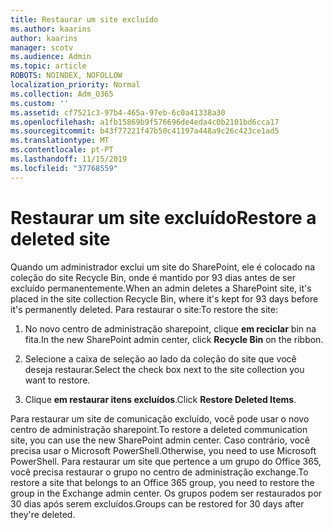 ```yaml
---
title: Restaurar um site excluído
ms.author: kaarins
author: kaarins
manager: scotv
ms.audience: Admin
ms.topic: article
ROBOTS: NOINDEX, NOFOLLOW
localization_priority: Normal
ms.collection: Adm_O365
ms.custom: ''
ms.assetid: cf7521c3-97b4-465a-97eb-6c0a41338a30
ms.openlocfilehash: a1fb15869b9f576696de4eda4c0b2101bd6cca17
ms.sourcegitcommit: b43f77221f47b50c41197a448a9c26c423ce1ad5
ms.translationtype: MT
ms.contentlocale: pt-PT
ms.lasthandoff: 11/15/2019
ms.locfileid: "37768559"
---
```

# <a name="restore-a-deleted-site"></a><span data-ttu-id="d03cc-102">Restaurar um site excluído</span><span class="sxs-lookup"><span data-stu-id="d03cc-102">Restore a deleted site</span></span>

<span data-ttu-id="d03cc-103">Quando um administrador exclui um site do SharePoint, ele é colocado na coleção do site Recycle Bin, onde é mantido por 93 dias antes de ser excluído permanentemente.</span><span class="sxs-lookup"><span data-stu-id="d03cc-103">When an admin deletes a SharePoint site, it's placed in the site collection Recycle Bin, where it's kept for 93 days before it's permanently deleted.</span></span> <span data-ttu-id="d03cc-104">Para restaurar o site:</span><span class="sxs-lookup"><span data-stu-id="d03cc-104">To restore the site:</span></span>
  
1. <span data-ttu-id="d03cc-105">No novo centro de administração sharepoint, clique **em reciclar** bin na fita.</span><span class="sxs-lookup"><span data-stu-id="d03cc-105">In the new SharePoint admin center, click **Recycle Bin** on the ribbon.</span></span> 
    
2. <span data-ttu-id="d03cc-106">Selecione a caixa de seleção ao lado da coleção do site que você deseja restaurar.</span><span class="sxs-lookup"><span data-stu-id="d03cc-106">Select the check box next to the site collection you want to restore.</span></span>
    
3. <span data-ttu-id="d03cc-107">Clique **em restaurar itens excluídos**.</span><span class="sxs-lookup"><span data-stu-id="d03cc-107">Click **Restore Deleted Items**.</span></span>
    
<span data-ttu-id="d03cc-108">Para restaurar um site de comunicação excluído, você pode usar o novo centro de administração sharepoint.</span><span class="sxs-lookup"><span data-stu-id="d03cc-108">To restore a deleted communication site, you can use the new SharePoint admin center.</span></span> <span data-ttu-id="d03cc-109">Caso contrário, você precisa usar o Microsoft PowerShell.</span><span class="sxs-lookup"><span data-stu-id="d03cc-109">Otherwise, you need to use Microsoft PowerShell.</span></span> <span data-ttu-id="d03cc-110">Para restaurar um site que pertence a um grupo do Office 365, você precisa restaurar o grupo no centro de administração exchange.</span><span class="sxs-lookup"><span data-stu-id="d03cc-110">To restore a site that belongs to an Office 365 group, you need to restore the group in the Exchange admin center.</span></span> <span data-ttu-id="d03cc-111">Os grupos podem ser restaurados por 30 dias após serem excluídos.</span><span class="sxs-lookup"><span data-stu-id="d03cc-111">Groups can be restored for 30 days after they're deleted.</span></span>
  

